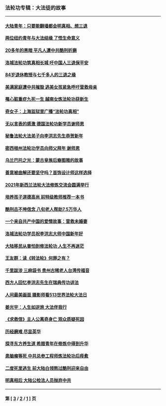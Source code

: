 ### 法轮功专辑：大法徒的故事
---
#### [大陆青年：只要能翻墙都会明真相、想三退](../../pages/nf1147481/n14094271.md) 
#### [两位纽约青年与大法结缘 了悟生命意义](../../pages/nf1147481/n14002785.md) 
#### [20多年的黑暗 平凡人遭中共酷刑折磨](../../pages/nf1147481/n13997976.md) 
#### [洛城法轮功筑真相长城 吁中国人三退保平安](../../pages/nf1147481/n13892471.md) 
#### [84岁退休教授与七千多人的三退之缘](../../pages/nf1147481/n13796650.md) 
#### [美满家庭遭中共摧毁 逃美女孩紧急呼吁营救母亲](../../pages/nf1147481/n13792859.md) 
#### [罹心脏重症九死一生 越南女炼法轮功获新生](../../pages/nf1147481/n13732766.md) 
#### [奇女子：上海监狱里广播“法轮功真相”](../../pages/nf1147481/n13726443.md) 
#### [无以言表的感激 德国法轮功新学员谢师恩](../../pages/nf1147481/n13543790.md) 
#### [秘鲁法轮大法弟子向李洪志先生恭贺新年](../../pages/nf1147481/n13540182.md) 
#### [密西根州法轮功学员向师父拜年 谢师恩](../../pages/nf1147481/n13538183.md) 
#### [乌兰巴托之光：蒙古皇族后裔图雅的故事](../../pages/nf1147481/n13155759.md) 
#### [善意被曲解还要坚守吗？首饰设计师这样选择](../../pages/nf1147481/n13077575.md) 
#### [2021年新西兰法轮大法修炼交流会圆满举行](../../pages/nf1147481/n13033149.md) 
#### [培养孩子道德高尚 前特级教师推荐一本书](../../pages/nf1147481/n12938640.md) 
#### [酷刑击不垮信念 八旬老人帮助7.5万华人](../../pages/nf1147481/n12880712.md) 
#### [一个来自共产中国的爱情故事：营救未婚妻](../../pages/nf1147481/n12778386.md) 
#### [洛城法轮功学员祝李洪志大师中国新年好](../../pages/nf1147481/n12724685.md) 
#### [大陆移民从害怕到修法轮功 人生不再迷茫](../../pages/nf1147481/n12414325.md) 
#### [王友群：读《转法轮》何罪之有？](../../pages/nf1147481/n12408647.md) 
#### [千里跋涉 三麻袋书 贵州古稀老人台湾传福音](../../pages/nf1147481/n12198750.md) 
#### [西方人回忆李洪志先生在瑞典传功讲法](../../pages/nf1147481/n12099607.md) 
#### [人间最美画面 摄影师看513世界法轮大法日](../../pages/nf1147481/n12094118.md) 
#### [姜光宇：人生如逆旅 大法伴我行](../../pages/nf1147481/n12088664.md) 
#### [《求救信》主人公离奇身亡 观众质疑死因](../../pages/nf1147481/n11845215.md) 
#### [历经磨难 尽显英华](../../pages/nf1147481/n11723297.md) 
#### [探寻东方养生道 希腊青年在修炼中得到升华](../../pages/nf1147481/n11494502.md) 
#### [患脑瘤等死 中共总参工程师炼法轮功后痊愈](../../pages/nf1147481/n11466682.md) 
#### [二度死里逃生 前大陆白领熬过酷刑迎来自由](../../pages/nf1147481/n11368594.md) 
#### [明真相后 大陆公检法人员抛弃中共](../../pages/nf1147481/n11358618.md) 

---
#### 第 [ [3](./3.md) / [2](./2.md) / [1](./1.md) ] 页
